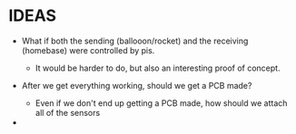 IDEAS
=====

 - What if both the sending (ballooon/rocket) and the receiving (homebase) were controlled by pis. 
	- It would be harder to do, but also an interesting proof of concept.
	
 - After we get everything working, should we get a PCB made?
	- Even if we don't end up getting a PCB made, how should we attach all of the sensors
	
 - 